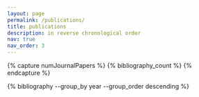 ```yaml
---
layout: page
permalink: /publications/
title: publications
description: in reverse chronological order
nav: true
nav_order: 3
---
```


<!-- _pages/publications.md -->

<!-- From https://github.com/inukshuk/jekyll-scholar/issues/157 -->

<div class="newpublications">

{% capture numJournalPapers %}
  {% bibliography_count %}
{% endcapture %}

<div style="counter-reset:bibitem {{numJournalPapers|plus:1}}">
</div>
{% bibliography --group_by year --group_order descending %}

</div>